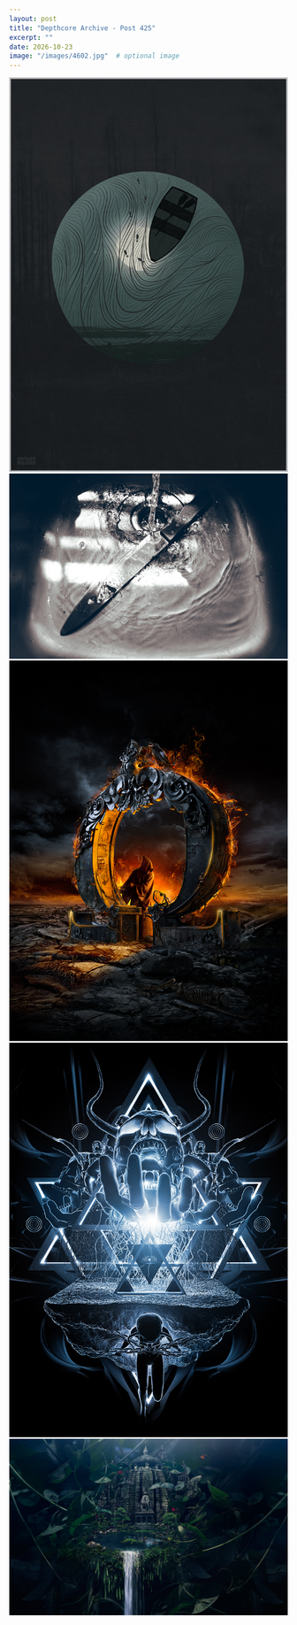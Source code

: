 ```yaml
---
layout: post
title: "Depthcore Archive - Post 425"
excerpt: ""
date: 2026-10-23
image: "/images/4602.jpg"  # optional image
---
```


<img src="/images/4602.jpg">
<img src="/images/4603.jpg" alt="4603.jpg"/>
<img src="/images/4605.jpg" alt="4605.jpg"/>
<img src="/images/4606.jpg" alt="4606.jpg"/>
<img src="/images/4608.jpg" alt="4608.jpg"/>
